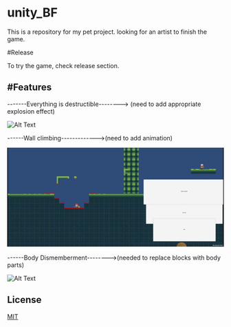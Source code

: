 # unity_BF
This is a repository for my pet project. looking for an artist to finish the game.

#Release

To try the game, check release section.

#Features
---------------------------------------------------
-------Everything is destructible-------->
(need to add appropriate explosion effect)

![Alt Text](https://github.com/samiulextreem/unity_BF/blob/main/gif/Hnet-image.gif)

------Wall climbing------------->(need to add animation)

![Alt Text](https://github.com/samiulextreem/unity_BF/blob/main/gif/Hnet.com-image.gif)


------Body Dismemberment-------->(needed to replace blocks with body parts)


![Alt Text](https://github.com/samiulextreem/unity_BF/blob/main/gif/Hnet-image%20(1).gif)




## License
[MIT](https://choosealicense.com/licenses/mit/)
